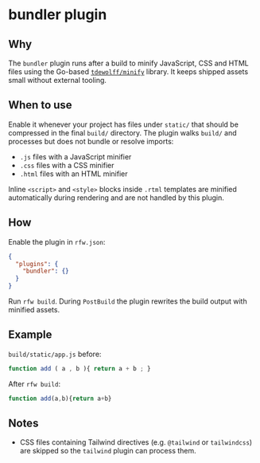 # bundler plugin

## Why
The `bundler` plugin runs after a build to minify JavaScript, CSS and HTML files using the Go-based [`tdewolff/minify`](https://github.com/tdewolff/minify) library. It keeps shipped assets small without external tooling.

## When to use
Enable it whenever your project has files under `static/` that should be compressed in the final `build/` directory. The plugin walks `build/` and processes but does not bundle or resolve imports:
- `.js` files with a JavaScript minifier
- `.css` files with a CSS minifier
- `.html` files with an HTML minifier

Inline `<script>` and `<style>` blocks inside `.rtml` templates are minified automatically during rendering and are not handled by this plugin.

## How
Enable the plugin in `rfw.json`:

```json
{
  "plugins": {
    "bundler": {}
  }
}
```

Run `rfw build`. During `PostBuild` the plugin rewrites the build output with minified assets.

## Example

`build/static/app.js` before:

```js
function add ( a , b ){ return a + b ; }
```

After `rfw build`:

```js
function add(a,b){return a+b}
```

## Notes
- CSS files containing Tailwind directives (e.g. `@tailwind` or `tailwindcss`) are skipped so the `tailwind` plugin can process them.
